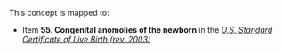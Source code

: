 This concept is mapped to:
* Item **55. Congenital anomolies of the newborn** in the *[U.S. Standard Certificate of Live Birth (rev. 2003)](https://www.cdc.gov/nchs/data/dvs/birth11-03final-ACC.pdf)*
